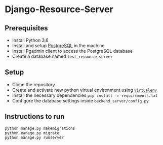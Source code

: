 # Django-Resource-Server

## Prerequisites

- Install Python 3.6
- Install and setup [PostgreSQL](https://www.postgresql.org/download/) in the machine
- Install Pgadmin client to access the PostgreSQL database
- Create a database named `test_resource_server`

## Setup
- Clone the repository
- Create and activate new python virtual environment using [`virtualenv`](https://pypi.org/project/virtualenv/) 
- Install the necessary dependencies `pip install -r requirements.txt`
- Configure the database settings inside `backend_server/config.py`

## Instructions to run 
```sh
python manage.py makemigrations
python manage.py migrate
python manage.py runserver
```
